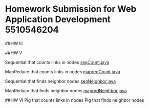 # Homework Submission for Web Application Development 5510546204

##HW III

##HW V

Sequential that counts links in nodes [seqCount.java](/seqCount.java)

MapReduce that counts links in nodes [mapredCount.java](/mapredCount.java)

Sequential that finds neighbor nodes [seqNeighbor.java](/seqNeighbor.java)

MapReduce that finds neighbor nodes [mapredNeighbor.java](/mapredNeighbor.java)

##HW VI
Pig that counts links in nodes
Pig that finds neighbor nodes
